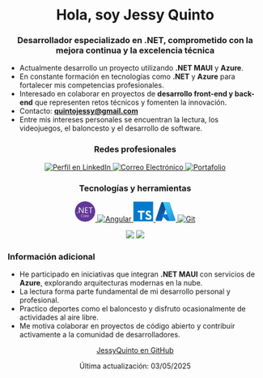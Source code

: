 <!DOCTYPE html>
<html lang="es">
<head>
  <meta charset="UTF-8">
  <meta name="viewport" content="width=device-width, initial-scale=1.0">
  <title>Jessy Quinto - Desarrollador .NET</title>
</head>
<body>
  <h1 align="center">Hola, soy Jessy Quinto</h1>
  <h3 align="center">Desarrollador especializado en .NET, comprometido con la mejora continua y la excelencia técnica</h3>

  <ul>
    <li>Actualmente desarrollo un proyecto utilizando <strong>.NET MAUI</strong> y <strong>Azure</strong>.</li>
    <li>En constante formación en tecnologías como <strong>.NET</strong> y <strong>Azure</strong> para fortalecer mis competencias profesionales.</li>
    <li>Interesado en colaborar en proyectos de <strong>desarrollo front-end y back-end</strong> que representen retos técnicos y fomenten la innovación.</li>
    <li>Contacto: <strong><a href="mailto:quintojessy@gmail.com">quintojessy@gmail.com</a></strong></li>
    <li>Entre mis intereses personales se encuentran la lectura, los videojuegos, el baloncesto y el desarrollo de software.</li>
  </ul>

  <h3 align="center">Redes profesionales</h3>
  <p align="center">
    <a href="https://www.linkedin.com/in/jessy-quinto-torres-656b36196/" target="_blank">
      <img src="https://img.shields.io/badge/LinkedIn-0077B5?style=for-the-badge&logo=linkedin&logoColor=white" alt="Perfil en LinkedIn"/>
    </a>
    <a href="mailto:quintojessy@gmail.com" target="_blank">
      <img src="https://img.shields.io/badge/Gmail-D14836?style=for-the-badge&logo=gmail&logoColor=white" alt="Correo Electrónico"/>
    </a>
    <a href="https://jessyquinto.io/loay-portfolio-main/" target="_blank">
      <img src="https://img.shields.io/badge/Portafolio-5843BE?style=for-the-badge&logo=github&logoColor=white" alt="Portafolio"/>
    </a>
  </p>

  <h3 align="center">Tecnologías y herramientas</h3>
  <p align="center">
    <a href="https://dotnet.microsoft.com/" target="_blank">
      <img src="https://raw.githubusercontent.com/devicons/devicon/master/icons/dotnetcore/dotnetcore-original.svg" alt=".NET" width="40" height="40"/>
    </a>
    <a href="https://angular.io/" target="_blank">
      <img src="https://angular.io/assets/images/logos/angular/angular.svg" alt="Angular" width="40" height="40"/>
    </a>
    <a href="https://www.typescriptlang.org/" target="_blank">
      <img src="https://raw.githubusercontent.com/devicons/devicon/master/icons/typescript/typescript-original.svg" alt="TypeScript" width="40" height="40"/>
    </a>
    <a href="https://azure.microsoft.com/" target="_blank">
      <img src="https://raw.githubusercontent.com/devicons/devicon/master/icons/azure/azure-original.svg" alt="Azure" width="40" height="40"/>
    </a>
    <a href="https://git-scm.com/" target="_blank">
      <img src="https://www.vectorlogo.zone/logos/git-scm/git-scm-icon.svg" alt="Git" width="40" height="40"/>
    </a>
  </p>

  <p align="center">
    <img height="150" src="https://github-readme-stats.vercel.app/api?username=JessyQuinto&theme=react&show_icons=true&include_all_commits=true&border_radius=10&bg_color=0D1117&title_color=58A6FF&icon_color=58A6FF&text_color=C9D1D9&border_color=30363D" />
    <img height="150" src="https://github-readme-stats.vercel.app/api/top-langs/?username=JessyQuinto&theme=react&layout=compact&border_radius=10&bg_color=0D1117&title_color=58A6FF&text_color=C9D1D9&border_color=30363D" />
  </p>

  <h3>Información adicional</h3>
  <ul>
    <li>He participado en iniciativas que integran <strong>.NET MAUI</strong> con servicios de <strong>Azure</strong>, explorando arquitecturas modernas en la nube.</li>
    <li>La lectura forma parte fundamental de mi desarrollo personal y profesional.</li>
    <li>Practico deportes como el baloncesto y disfruto ocasionalmente de actividades al aire libre.</li>
    <li>Me motiva colaborar en proyectos de código abierto y contribuir activamente a la comunidad de desarrolladores.</li>
  </ul>

  <p align="center">
    <a href="https://github.com/JessyQuinto">JessyQuinto en GitHub</a>
  </p>
  <p align="center">Última actualización: 03/05/2025</p>
</body>
</html>
